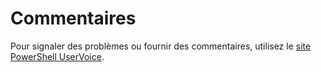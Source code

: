 # Commentaires
Pour signaler des problèmes ou fournir des commentaires, utilisez le [site PowerShell UserVoice](http://windowsserver.uservoice.com/forums/301869-powershell).


<!--HONumber=Aug16_HO3-->


